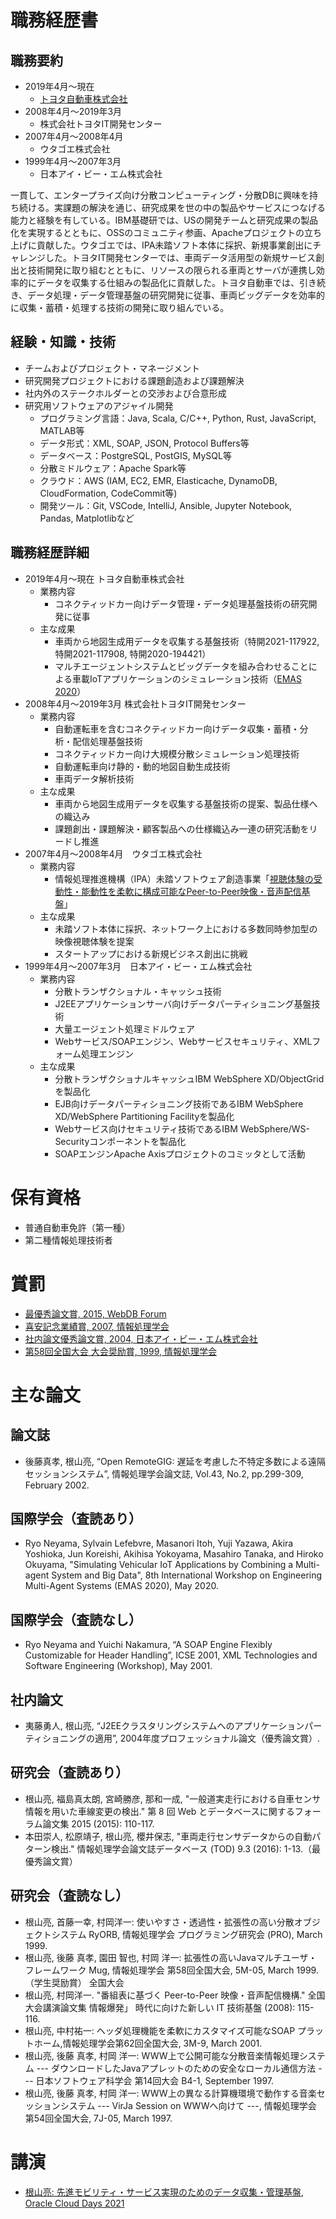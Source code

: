 # 職務経歴書

## 職務要約

* 2019年4月～現在
  * [トヨタ自動車株式会社](https://www.toyota-tokyo.tech/)
* 2008年4月～2019年3月
  * 株式会社トヨタIT開発センター
* 2007年4月～2008年4月
  * ウタゴエ株式会社
* 1999年4月～2007年3月
  * 日本アイ・ビー・エム株式会社

一貫して、エンタープライズ向け分散コンピューティング・分散DBに興味を持ち続ける。実課題の解決を通じ、研究成果を世の中の製品やサービスにつなげる能力と経験を有している。IBM基礎研では、USの開発チームと研究成果の製品化を実現するとともに、OSSのコミュニティ参画、Apacheプロジェクトの立ち上げに貢献した。ウタゴエでは、IPA未踏ソフト本体に採択、新規事業創出にチャレンジした。トヨタIT開発センターでは、車両データ活用型の新規サービス創出と技術開発に取り組むとともに、リソースの限られる車両とサーバが連携し効率的にデータを収集する仕組みの製品化に貢献した。トヨタ自動車では、引き続き、データ処理・データ管理基盤の研究開発に従事、車両ビッグデータを効率的に収集・蓄積・処理する技術の開発に取り組んでいる。

## 経験・知識・技術

* チームおよびプロジェクト・マネージメント
* 研究開発プロジェクトにおける課題創造および課題解決
* 社内外のステークホルダーとの交渉および合意形成
* 研究用ソフトウェアのアジャイル開発
  * プログラミング言語：Java, Scala, C/C++, Python, Rust, JavaScript, MATLAB等
  * データ形式：XML, SOAP, JSON, Protocol Buffers等
  * データベース：PostgreSQL, PostGIS, MySQL等
  * 分散ミドルウェア：Apache Spark等
  * クラウド：AWS (IAM, EC2, EMR, Elasticache, DynamoDB, CloudFormation, CodeCommit等)
  * 開発ツール：Git, VSCode, IntelliJ, Ansible, Jupyter Notebook, Pandas, Matplotlibなど

## 職務経歴詳細

* 2019年4月～現在 トヨタ自動車株式会社
  * 業務内容
    * コネクティッドカー向けデータ管理・データ処理基盤技術の研究開発に従事
  * 主な成果
    * 車両から地図生成用データを収集する基盤技術（特開2021-117922, 特開2021-117908, 特開2020-194421）
    * マルチエージェントシステムとビッグデータを組み合わせることによる車載IoTアプリケーションのシミュレーション技術（[EMAS 2020](https://emas2020.in.tu-clausthal.de/accepted-papers.html)）
* 2008年4月～2019年3月 株式会社トヨタIT開発センター
  * 業務内容
    * 自動運転車を含むコネクティッドカー向けデータ収集・蓄積・分析・配信処理基盤技術
    * コネクティッドカー向け大規模分散シミュレーション処理技術
    * 自動運転車向け静的・動的地図自動生成技術
    * 車両データ解析技術
  * 主な成果
    * 車両から地図生成用データを収集する基盤技術の提案、製品仕様への織込み
    * 課題創出・課題解決・顧客製品への仕様織込み一連の研究活動をリードし推進
* 2007年4月～2008年4月　ウタゴエ株式会社
  * 業務内容
    * 情報処理推進機構（IPA）未踏ソフトウェア創造事業「[視聴体験の受動性・能動性を柔軟に構成可能なPeer-to-Peer映像・音声配信基盤](https://www.ipa.go.jp/jinzai/esp/2007mito1/gaiyou/10-8.html)」
  * 主な成果
    * 未踏ソフト本体に採択、ネットワーク上における多数同時参加型の映像視聴体験を提案
    * スタートアップにおける新規ビジネス創出に挑戦
* 1999年4月～2007年3月　日本アイ・ビー・エム株式会社
  * 業務内容
    * 分散トランザクショナル・キャッシュ技術
    * J2EEアプリケーションサーバ向けデータパーティショニング基盤技術
    * 大量エージェント処理ミドルウェア
    * Webサービス/SOAPエンジン、Webサービスセキュリティ、XMLフォーム処理エンジン
  * 主な成果
    * 分散トランザクショナルキャッシュIBM WebSphere XD/ObjectGridを製品化
    * EJB向けデータパーティショニング技術であるIBM WebSphere XD/WebSphere Partitioning Facilityを製品化
    * Webサービス向けセキュリティ技術であるIBM WebSphere/WS-Securityコンポーネントを製品化
    * SOAPエンジンApache Axisプロジェクトのコミッタとして活動

# 保有資格
* 普通自動車免許（第一種）
* 第二種情報処理技術者

# 賞罰
* [最優秀論文賞, 2015, WebDB Forum](https://db-event.jpn.org/webdbf2015/award.php)
* [喜安記念業績賞, 2007, 情報処理学会](https://www.ipsj.or.jp/award/2007kiyasu.html)
* [社内論文優秀論文賞, 2004, 日本アイ・ビー・エム株式会社](https://community.ibm.com/community/user/communities/community-home/librarydocuments/viewdocument?DocumentKey=3162f7c4-9084-420a-a828-a35daa16d9d4)
* [第58回全国大会 大会奨励賞, 1999, 情報処理学会](https://www.ipsj.or.jp/award/taikaisyorei.html)

# 主な論文

## 論文誌
* 後藤真孝, 根山亮, “Open RemoteGIG: 遅延を考慮した不特定多数による遠隔セッションシステム”, 情報処理学会論文誌, Vol.43, No.2, pp.299-309, February 2002.

## 国際学会（査読あり）
* Ryo Neyama, Sylvain Lefebvre, Masanori Itoh, Yuji Yazawa, Akira Yoshioka, Jun Koreishi, Akihisa Yokoyama, Masahiro Tanaka, and Hiroko Okuyama, "Simulating Vehicular IoT Applications by Combining a Multi-agent System and Big Data", 8th International Workshop on Engineering Multi-Agent Systems (EMAS 2020), May 2020.

## 国際学会（査読なし）
* Ryo Neyama and Yuichi Nakamura, “A SOAP Engine Flexibly Customizable for Header Handling”, ICSE 2001, XML Technologies and Software Engineering (Workshop), May 2001.

## 社内論文
* 夷藤勇人, 根山亮, “J2EEクラスタリングシステムへのアプリケーションパーティショニングの適用”, 2004年度プロフェッショナル論文（優秀論文賞）.

## 研究会（査読あり）
* 根山亮, 福島真太朗, 宮崎勝彦, 那和一成, "一般道実走行における自車センサ情報を用いた車線変更の検出." 第 8 回 Web とデータベースに関するフォーラム論文集 2015 (2015): 110-117.
* 本田崇人, 松原靖子, 根山亮, 櫻井保志, "車両走行センサデータからの自動パターン検出." 情報処理学会論文誌データベース (TOD) 9.3 (2016): 1-13.（最優秀論文賞）

## 研究会（査読なし）
* 根山亮, 首藤一幸, 村岡洋一: 使いやすさ・透過性・拡張性の高い分散オブジェクトシステム RyORB, 情報処理学会 プログラミング研究会 (PRO), March 1999.
* 根山亮, 後藤 真孝, 園田 智也, 村岡 洋一: 拡張性の高いJavaマルチユーザ・フレームワーク Mug, 情報処理学会 第58回全国大会, 5M-05, March 1999.（学生奨励賞）
全国大会
* 根山亮, 村岡洋一. "番組表に基づく Peer-to-Peer 映像・音声配信機構." 全国大会講演論文集 情報爆発」 時代に向けた新しい IT 技術基盤 (2008): 115-116.
* 根山亮, 中村祐一: ヘッダ処理機能を柔軟にカスタマイズ可能なSOAP プラットホーム,情報処理学会第62回全国大会, 3M-9, March 2001.
* 根山亮, 後藤 真孝, 村岡 洋一: WWW上で公開可能な分散音楽情報処理システム --- ダウンロードしたJavaアプレットのための安全なローカル通信方法 ---	日本ソフトウェア科学会 第14回大会 B4-1, September 1997.
* 根山亮, 後藤 真孝, 村岡 洋一: WWW上の異なる計算機環境で動作する音楽セッションシステム --- VirJa Session on WWWへ向けて ---, 情報処理学会 第54回全国大会, 7J-05, March 1997.

# 講演
* [根山亮: 先進モビリティ・サービス実現のためのデータ収集・管理基盤, Oracle Cloud Days 2021](https://www.oracle.com/jp/cloud/events/cloud-days/on-demand/#tab3)

